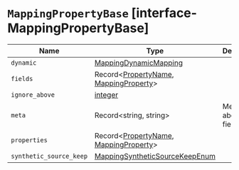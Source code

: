 # `MappingPropertyBase` [interface-MappingPropertyBase]

| Name | Type | Description |
| - | - | - |
| `dynamic` | [MappingDynamicMapping](./MappingDynamicMapping.md) | &nbsp; |
| `fields` | Record<[PropertyName](./PropertyName.md), [MappingProperty](./MappingProperty.md)> | &nbsp; |
| `ignore_above` | [integer](./integer.md) | &nbsp; |
| `meta` | Record<string, string> | Metadata about the field. |
| `properties` | Record<[PropertyName](./PropertyName.md), [MappingProperty](./MappingProperty.md)> | &nbsp; |
| `synthetic_source_keep` | [MappingSyntheticSourceKeepEnum](./MappingSyntheticSourceKeepEnum.md) | &nbsp; |
